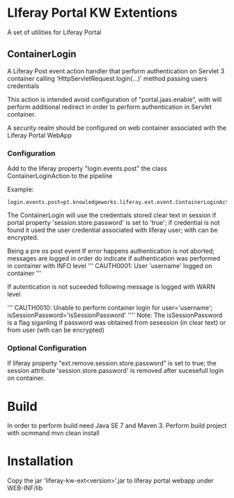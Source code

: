 # LIferay Portal KW Extentions

A set of utilities for Liferay Portal

## ContainerLogin

A Liferay Post event action handler that perform authentication on Servlet 3 container
calling 'HttpServletRequest.login(...)' method passing users credentials

This action is intended avoid configuration of "portal.jaas.enable", with will perform additional redirect
in order to perform authentication in Servlet container.

A security realm should be configured on web container associated with the Liferay Portal WebApp

### Configuration
Add to the liferay property "login.events.post" the class ContainerLoginAction to the pipeline

Example:
```
login.events.post=pt.knowledgeworks.liferay.ext.event.ContainerLoginAction,com.liferay.portal.events.ChannelLoginPostAction,com.liferay.portal.events.DefaultLandingPageAction,com.liferay.portal.events.LoginPostAction
```

The ContainerLogin will use the credentials stored clear text in session if portal property 'session.store.password' is set to 'true'; if credential is not found it used the user credential associated with liferay user; with can be encrypted.

Being a pre os post event If error happens authentication is not aborted; messages are logged in order do indicate if authentication was performed in container with INFO level
'''
CAUTH0001: User 'username' logged on container
'''

If autentication is not suceeded following message is logged with WARN level

'''
CAUTH0010: Unable to perform container login for user='username'; isSessionPassword='isSessionPassword'
''''
Note: The isSessionPassword is a flag siganling if password was obtained from sesession (in clear text) or from user (wth can be encrypted)

### Optional Configuration
If liferay property "ext.remove.session.store.password" is set to true; the session attribute 'session.store.password' is removed after sucesefull login on container.

# Build
In order to perform build need Java SE 7 and Maven 3. Perform build project with ocmmand mvn clean install

# Installation
Copy the jar 'liferay-kw-ext\<version\>'.jar to liferay portal webapp under WEB-INF/lib
